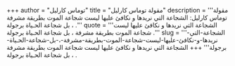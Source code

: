 +++
author = "توماس كارليل"
title = "مقولة توماس كارليل"
description = '''مقولة توماس كارليل: الشجاعة التي نريدها و نكافئ عليها ليست شجاعة الموت بطريقة مشرفة ، بل شجاعة الحـياة برجولة .'''
quote = '''الشجاعة التي نريدها و نكافئ عليها ليست شجاعة الموت بطريقة مشرفة ، بل شجاعة الحـياة برجولة .'''
slug = '''الشجاعة-التي-نريدها-و-نكافئ-عليها-ليست-شجاعة-الموت-بطريقة-مشرفة-،-بل-شجاعة-الحـياة-برجولة'''
+++
الشجاعة التي نريدها و نكافئ عليها ليست شجاعة الموت بطريقة مشرفة ، بل شجاعة الحـياة برجولة .
